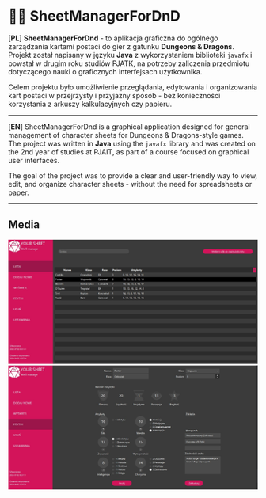 # 🧙‍♂️ SheetManagerForDnD 
[**PL**]
**SheetManagerForDnd** - to aplikacja graficzna do ogólnego zarządzania kartami postaci do gier z gatunku **Dungeons & Dragons**. 
Projekt został napisany w języku **Java** z wykorzystaniem biblioteki `javafx` i powstał w drugim roku studiów PJATK, 
na potrzeby zaliczenia przedmiotu dotyczącego nauki o graficznych interfejsach użytkownika.

Celem projektu było umożliwienie przeglądania, edytowania i organizowania kart postaci w przejrzysty i przyjazny sposób - bez konieczności korzystania z arkuszy kalkulacyjnych czy papieru.

---

[**EN**]
SheetManagerForDnd is a graphical application designed for general management of character sheets for Dungeons & Dragons-style games. 
The project was written in **Java** using the `javafx`  library and was created on the 2nd year of studies at PJAIT, as part of a course focused on graphical user interfaces.

The goal of the project was to provide a clear and user-friendly way to view, edit, and organize character sheets - without the need for spreadsheets or paper.

---

## Media

![SheetManagerForDnD Screenshot1](ss1.jpg)
![SheetManagerForDnD Screenshot2](ss2.jpg)

